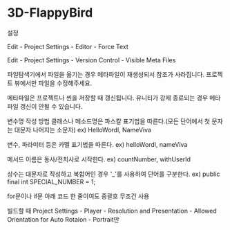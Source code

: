 # 3D-FlappyBird

설정

Edit - Project Settings - Editor - Force Text

Edit - Project Settings - Version Control - Visible Meta Files

파일탐색기에서 파일을 옮기는 경우 메타파일이 재생성되서 참조가 사라집니다.
프로젝트 뷰에서만 파일을 수정해주세요.

메타파일은 프로젝트나 씬을 저장할 때 갱신됩니다. 유니티가 강제 종료되는 경우 메타파일 갱신이 안될 수 있습니다.

변수명 작성 방법
클래스나 메소드명은 파스칼 표기법을 따른다.(모든 단어에서 첫 문자는 대문자 나머지는 소문자)
ex) HelloWordl, NameViva

변수, 파라미터 등은 카멜 표기법을 따른다.
ex) helloWordl, nameViva

메서드 이름은 동사/전치사로 시작한다.
ex) countNumber, withUserId

상수는 대문자로 작성하고 복합어인 경우 '_'를 사용하여 단어를 구분한다.
ex) public final int SPECIAL_NUMBER = 1;

for문이나 if문 아래 코드 한 줄이여도 중괄호 무조건 사용

빌드할 때 Project Settings - Player - Resolution and Presentation - Allowed Orientation for Auto Rotaion - Portrait만 
